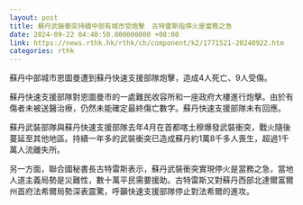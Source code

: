 ```yaml
---
layout: post
title: 蘇丹武裝衝突持續中部有城市受炮擊　古特雷斯指停火是當務之急
date: 2024-09-22 04:40:50.000000000 +08:00
link: https://news.rthk.hk/rthk/ch/component/k2/1771521-20240922.htm
categories: rthk
---
```


蘇丹中部城市恩圖曼遭到蘇丹快速支援部隊炮擊，造成4人死亡、9人受傷。

蘇丹快速支援部隊對恩圖曼市的一處難民收容所和一座政府大樓進行炮擊。由於有傷者未被送醫治療，仍然未能確定最終傷亡數字。蘇丹快速支援部隊未有回應。

蘇丹武裝部隊與蘇丹快速支援部隊去年4月在首都喀土穆爆發武裝衝突，戰火隨後蔓延至其他地區。持續一年多的武裝衝突已造成蘇丹約1萬8千多人喪生，超過1千萬人流離失所。

另一方面，聯合國秘書長古特雷斯表示，蘇丹武裝衝突實現停火是當務之急，當地人道主義局勢是災難性，數十萬平民需要援助。古特雷斯又對蘇丹西部北達爾富爾州首府法希爾局勢深表震驚，呼籲快速支援部隊停止對法希爾的進攻。
